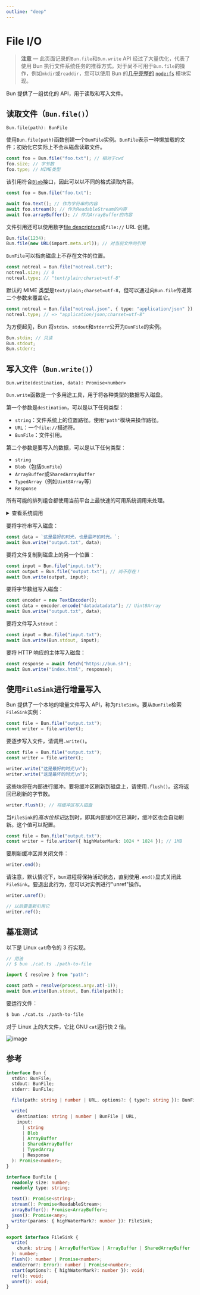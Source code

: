 ```yaml
---
outline: "deep"
---
```


# File I/O

> **注意** — 此页面记录的`Bun.file`和`Bun.write` API 经过了大量优化，代表了使用 Bun 执行文件系统任务的推荐方式。对于尚不可用于`Bun.file`的操作，例如`mkdir`或`readdir`，您可以使用 Bun 的[几乎完整的](/runtime/nodejs-api.md#node:fs) [`node:fs`](https://nodejs.org/api/fs.html) 模块实现。

Bun 提供了一组优化的 API，用于读取和写入文件。

## 读取文件（`Bun.file()`）

`Bun.file(path): BunFile`

使用`Bun.file(path)`函数创建一个`BunFile`实例。`BunFile`表示一种懒加载的文件；初始化它实际上不会从磁盘读取文件。

```ts
const foo = Bun.file("foo.txt"); // 相对于cwd
foo.size; // 字节数
foo.type; // MIME类型
```

该引用符合[`Blob`](https://developer.mozilla.org/en-US/docs/Web/API/Blob)接口，因此可以以不同的格式读取内容。

```ts
const foo = Bun.file("foo.txt");

await foo.text(); // 作为字符串的内容
await foo.stream(); // 作为ReadableStream的内容
await foo.arrayBuffer(); // 作为ArrayBuffer的内容
```

文件引用还可以使用数字[file descriptors](https://en.wikipedia.org/wiki/File_descriptor)或`file://` URL 创建。

```ts
Bun.file(1234);
Bun.file(new URL(import.meta.url)); // 对当前文件的引用
```

`BunFile`可以指向磁盘上不存在文件的位置。

```ts
const notreal = Bun.file("notreal.txt");
notreal.size; // 0
notreal.type; // "text/plain;charset=utf-8"
```

默认的 MIME 类型是`text/plain;charset=utf-8`，但可以通过向`Bun.file`传递第二个参数来覆盖它。

```ts
const notreal = Bun.file("notreal.json", { type: "application/json" });
notreal.type; // => "application/json;charset=utf-8"
```

为方便起见，Bun 将`stdin`、`stdout`和`stderr`公开为`BunFile`的实例。

```ts
Bun.stdin; // 只读
Bun.stdout;
Bun.stderr;
```

## 写入文件（`Bun.write()`）

`Bun.write(destination, data): Promise<number>`

`Bun.write`函数是一个多用途工具，用于将各种类型的数据写入磁盘。

第一个参数是`destination`，可以是以下任何类型：

- `string`：文件系统上的位置路径。使用`"path"`模块来操作路径。
- `URL`：一个`file://`描述符。
- `BunFile`：文件引用。

第二个参数是要写入的数据，可以是以下任何类型：

- `string`
- `Blob`（包括`BunFile`）
- `ArrayBuffer`或`SharedArrayBuffer`
- `TypedArray`（例如`Uint8Array`等）
- `Response`

所有可能的排列组合都使用当前平台上最快速的可用系统调用来处理。

<details>
<summary>查看系统调用</summary>

| 输出           | 输入          | 系统调用                             | 平台  |
| -------------- | ------------- | ------------------------------------ | ----- |
| 文件           | 文件          | copy_file_range                      | Linux |
| 文件           | 管道          | sendfile                             | Linux |
| 管道           | 管道          | splice                               | Linux |
| 终端           | 文件          | sendfile                             | Linux |
| 终端           | 终端          | sendfile                             | Linux |
| 套接字         | 文件或管道    | sendfile（如果是 http 而不是 https） | Linux |
| 文件（不存在） | 文件（路径）  | clonefile                            | macOS |
| 文件（存在）   | 文件          | fcopyfile                            | macOS |
| 文件           | Blob 或字符串 | write                                | macOS |
| 文件           | Blob 或字符串 | write                                | Linux |

</details>

要将字符串写入磁盘：

```ts
const data = `这是最好的时光，也是最坏的时光。`;
await Bun.write("output.txt", data);
```

要将文件复制到磁盘上的另一个位置：

```js
const input = Bun.file("input.txt");
const output = Bun.file("output.txt"); // 尚不存在！
await Bun.write(output, input);
```

要将字节数组写入磁盘：

```ts
const encoder = new TextEncoder();
const data = encoder.encode("datadatadata"); // Uint8Array
await Bun.write("output.txt", data);
```

要将文件写入`stdout`：

```ts
const input = Bun.file("input.txt");
await Bun.write(Bun.stdout, input);
```

要将 HTTP 响应的主体写入磁盘：

```ts
const response = await fetch("https://bun.sh");
await Bun.write("index.html", response);
```

## 使用`FileSink`进行增量写入

Bun 提供了一个本地的增量文件写入 API，称为`FileSink`。要从`BunFile`检索`FileSink`实例：

```ts
const file = Bun.file("output.txt");
const writer = file.writer();
```

要逐步写入文件，请调用`.write()`。

```ts
const file = Bun.file("output.txt");
const writer = file.writer();

writer.write("这是最好的时光\n");
writer.write("这是最坏的时光\n");
```

这些块将在内部进行缓冲。要将缓冲区刷新到磁盘上，请使用`.flush()`。这将返回已刷新的字节数。

```ts
writer.flush(); // 将缓冲区写入磁盘
```

当`FileSink`的*高水位标记*达到时，即其内部缓冲区已满时，缓冲区也会自动刷新。这个值可以配置。

```ts
const file = Bun.file("output.txt");
const writer = file.writer({ highWaterMark: 1024 * 1024 }); // 1MB
```

要刷新缓冲区并关闭文件：

```ts
writer.end();
```

请注意，默认情况下，`bun`进程将保持活动状态，直到使用`.end()`显式关闭此`FileSink`。要退出此行为，您可以对实例进行"unref"操作。

```ts
writer.unref();

// 以后要重新引用它
writer.ref();
```

## 基准测试

以下是 Linux `cat`命令的 3 行实现。

```ts
// 用法
// $ bun ./cat.ts ./path-to-file

import { resolve } from "path";

const path = resolve(process.argv.at(-1));
await Bun.write(Bun.stdout, Bun.file(path));
```

要运行文件：

```bash
$ bun ./cat.ts ./path-to-file
```

对于 Linux 上的大文件，它比 GNU `cat`运行快 2 倍。

![image](/cat.jpg)

## 参考

```ts
interface Bun {
  stdin: BunFile;
  stdout: BunFile;
  stderr: BunFile;

  file(path: string | number | URL, options?: { type?: string }): BunFile;

  write(
    destination: string | number | BunFile | URL,
    input:
      | string
      | Blob
      | ArrayBuffer
      | SharedArrayBuffer
      | TypedArray
      | Response
  ): Promise<number>;
}

interface BunFile {
  readonly size: number;
  readonly type: string;

  text(): Promise<string>;
  stream(): Promise<ReadableStream>;
  arrayBuffer(): Promise<ArrayBuffer>;
  json(): Promise<any>;
  writer(params: { highWaterMark?: number }): FileSink;
}

export interface FileSink {
  write(
    chunk: string | ArrayBufferView | ArrayBuffer | SharedArrayBuffer
  ): number;
  flush(): number | Promise<number>;
  end(error?: Error): number | Promise<number>;
  start(options?: { highWaterMark?: number }): void;
  ref(): void;
  unref(): void;
}
```
